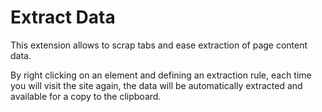 # Extract Data

This extension allows to scrap tabs and ease extraction of page content data. 

By right clicking on an element and defining an extraction rule, each time you will visit the site again, the data will be automatically extracted and available for a copy to the clipboard.
